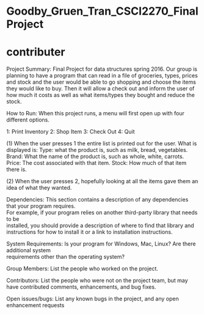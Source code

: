 # Goodby_Gruen_Tran_CSCI2270_FinalProject
# contributer
Project	Summary:
Final Project for data structures spring 2016. Our group is planning to have a program that can read in a file of groceries, types, prices and stock and the user would be able to go shopping and choose the items they would like to buy. Then it will allow a check out and inform the user of how much it costs as well as what items/types they bought and reduce the stock. 

How	to	Run:
When this project runs, a menu will first open up with four different options.

1: Print Inventory
2: Shop Item
3: Check Out
4: Quit

(1) When the user presses 1 the entire list is printed out for the user. 
What is displayed is:
    Type: what the product is, such as milk, bread, vegetables.
    Brand: What the name of the product is, such as whole, white, carrots.
    Price: The cost associated with that item.
    Stock: How much of that item there is.
    
(2) When the user presses 2, hopefully looking at all the items gave them an idea of what they wanted.

Dependencies:
This	section	contains	a	description	of	any	dependencies	that	your	program	requires.	
For	example,	if	your	program	relies	on	another	third-party	library	that	needs	to	be	
installed,	you	should	provide	a	description	of	where	to	find	that	library	and	
instructions	for	how	to	install	it	or	a	link	to	installation	instructions.

System	Requirements:
Is	your	program	for	Windows,	Mac,	Linux?	Are	there	additional	system	
requirements	other	than	the	operating	system?

Group	Members:
List	the	people	who	worked	on	the	project.

Contributors:
List	the	people	who	were	not	on	the	project	team,	but	may	have	contributed	
comments,	enhancements,	and	bug	fixes.

Open	issues/bugs:
List	any	known	bugs	in	the	project,	and	any	open	enhancement	requests

